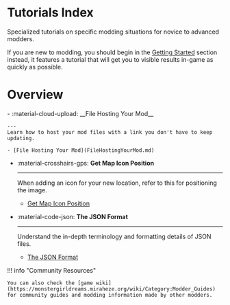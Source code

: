 # Tutorials Index

Specialized tutorials on specific modding situations for
novice to advanced modders. 

If you are new to modding, you should begin in the [Getting Started](../GettingStarted/Editors.md) section instead, it features a tutorial that will get you to visible results in-game as quickly as possible.

# Overview

<div class="grid cards" markdown>
- :material-cloud-upload: __File Hosting Your Mod__

    ---
    Learn how to host your mod files with a link you don't have to keep updating.
    
    - [File Hosting Your Mod](FileHostingYourMod.md)

- :material-crosshairs-gps: __Get Map Icon Position__

    ---

    When adding an icon for your new location, refer to this for positioning the image.
    
    - [Get Map Icon Position](GetImagePos.md)

- :material-code-json: __The JSON Format__

    ---

    Understand the in-depth terminology and formatting details of JSON files.

    - [The JSON Format](TheJsonFormat.md)
</div>

!!! info "Community Resources"

    You can also check the [game wiki](https://monstergirldreams.miraheze.org/wiki/Category:Modder_Guides) for community guides and modding information made by other modders.

